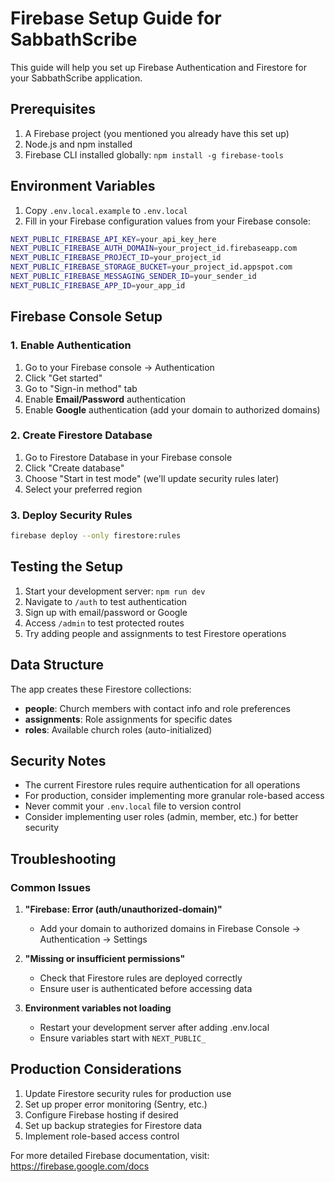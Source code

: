 # Firebase Setup Guide for SabbathScribe

This guide will help you set up Firebase Authentication and Firestore for your SabbathScribe application.

## Prerequisites

1. A Firebase project (you mentioned you already have this set up)
2. Node.js and npm installed
3. Firebase CLI installed globally: `npm install -g firebase-tools`

## Environment Variables

1. Copy `.env.local.example` to `.env.local`
2. Fill in your Firebase configuration values from your Firebase console:

```bash
NEXT_PUBLIC_FIREBASE_API_KEY=your_api_key_here
NEXT_PUBLIC_FIREBASE_AUTH_DOMAIN=your_project_id.firebaseapp.com
NEXT_PUBLIC_FIREBASE_PROJECT_ID=your_project_id
NEXT_PUBLIC_FIREBASE_STORAGE_BUCKET=your_project_id.appspot.com
NEXT_PUBLIC_FIREBASE_MESSAGING_SENDER_ID=your_sender_id
NEXT_PUBLIC_FIREBASE_APP_ID=your_app_id
```

## Firebase Console Setup

### 1. Enable Authentication

1. Go to your Firebase console → Authentication
2. Click "Get started"
3. Go to "Sign-in method" tab
4. Enable **Email/Password** authentication
5. Enable **Google** authentication (add your domain to authorized domains)

### 2. Create Firestore Database

1. Go to Firestore Database in your Firebase console
2. Click "Create database"
3. Choose "Start in test mode" (we'll update security rules later)
4. Select your preferred region

### 3. Deploy Security Rules

```bash
firebase deploy --only firestore:rules
```

## Testing the Setup

1. Start your development server: `npm run dev`
2. Navigate to `/auth` to test authentication
3. Sign up with email/password or Google
4. Access `/admin` to test protected routes
5. Try adding people and assignments to test Firestore operations

## Data Structure

The app creates these Firestore collections:

- **people**: Church members with contact info and role preferences
- **assignments**: Role assignments for specific dates
- **roles**: Available church roles (auto-initialized)

## Security Notes

- The current Firestore rules require authentication for all operations
- For production, consider implementing more granular role-based access
- Never commit your `.env.local` file to version control
- Consider implementing user roles (admin, member, etc.) for better security

## Troubleshooting

### Common Issues

1. **"Firebase: Error (auth/unauthorized-domain)"**
   - Add your domain to authorized domains in Firebase Console → Authentication → Settings

2. **"Missing or insufficient permissions"**
   - Check that Firestore rules are deployed correctly
   - Ensure user is authenticated before accessing data

3. **Environment variables not loading**
   - Restart your development server after adding .env.local
   - Ensure variables start with `NEXT_PUBLIC_`

## Production Considerations

1. Update Firestore security rules for production use
2. Set up proper error monitoring (Sentry, etc.)
3. Configure Firebase hosting if desired
4. Set up backup strategies for Firestore data
5. Implement role-based access control

For more detailed Firebase documentation, visit: https://firebase.google.com/docs